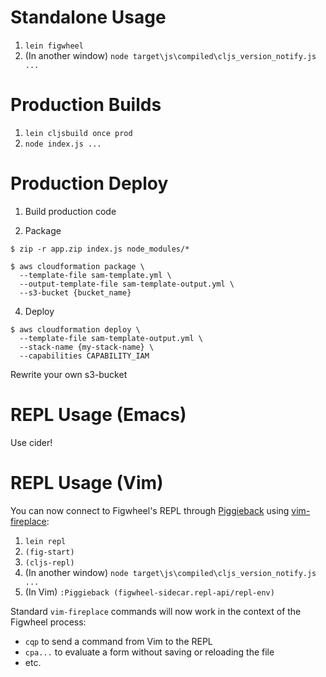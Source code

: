 # Standalone Usage

1. `lein figwheel`
2. (In another window) `node target\js\compiled\cljs_version_notify.js ...`


# Production Builds

1. `lein cljsbuild once prod`
2. `node index.js ...`


# Production Deploy

1. Build production code

2. Package

``` console
$ zip -r app.zip index.js node_modules/*

$ aws cloudformation package \
  --template-file sam-template.yml \
  --output-template-file sam-template-output.yml \
  --s3-bucket {bucket_name}
```

4. Deploy

``` console
$ aws cloudformation deploy \
  --template-file sam-template-output.yml \
  --stack-name {my-stack-name} \
  --capabilities CAPABILITY_IAM
```

Rewrite your own s3-bucket


# REPL Usage (Emacs)
Use cider!

# REPL Usage (Vim)

You can now connect to Figwheel's REPL through
[Piggieback](https://github.com/cemerick/piggieback) using
[vim-fireplace](https://github.com/tpope/vim-fireplace):

1. `lein repl`
2. `(fig-start)`
3. `(cljs-repl)`
4. (In another window) `node target\js\compiled\cljs_version_notify.js ...`
5. (In Vim) `:Piggieback (figwheel-sidecar.repl-api/repl-env)`

Standard `vim-fireplace` commands will now work in the context of the
Figwheel process:

- `cqp` to send a command from Vim to the REPL
- `cpa...` to evaluate a form without saving or reloading the file
- etc.

